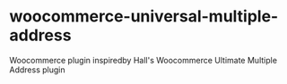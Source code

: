 # woocommerce-universal-multiple-address
Woocommerce plugin inspiredby Hall's Woocommerce Ultimate Multiple Address plugin
